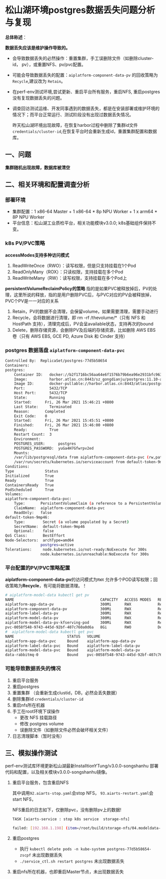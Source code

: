 # 松山湖环境postgres数据丢失问题分析与复现



**总体称述**：

**数据丢失应该是维护操作导致的。**

* 会导致数据丢失的必然操作：重置集群，手工误删除文件（如删除cluster-id， pv），或重置NFS、pv/pvc配置。
* 可能会导致数据丢失的配置：`aiplatform-component-data-pv` 的回收策略为 `Recycle`,建议改为 `Retain`。
* 在perf-env测试环境,尝试更新、重启平台所有服务，重启NFS, 重启postgres没有复现数据丢失的问题。
* 调查回访测试运维、开发同事遇到的数据丢失，都是在安装部署或维护环境的情况下；而平台正常运行、测试阶段没有出现过数据丢失情况。

  昨天松山湖环境出现故障，在恢复harbor过程中删除了集群id文件`credentials/cluster-id`,在恢复平台时会重新生成id，重置集群配置和数据库。

## 一、问题

   **集群随机出现故障，数据库被清空**
   

## 二、相关环境和配置调查分析

### 部署环境
 
* 集群配置：1 x86-64 Master + 1 x86-64 * 8p NPU Worker  + 1 x arm64 * 8P NPU Worker
* 平台信息：松山湖工业质检平台，相关功能模块v3.0.0; k8s基础组件保持不变。 

### k8s PV/PVC策略

**accessModes支持多种访问模式**

1. ReadWriteOnce（RWO）：读写权限，但是只支持挂载在1个Pod
2. ReadOnlyMany（ROX）：只读权限，支持挂载在多个Pod
3. ReadWriteMany（RW）：读写权限，支持挂载在多个Pod上

**persistentVolumeReclaimPolicy的策略** 指的是如果PVC被释放掉后，PV的处理，这里所说的释放，指的是用户删除PVC后，与PVC对应的PV会被释放掉，PVC个PV是一一对应的关系

1. Retain，PV的数据不会清理，会保留volume，如果需要清理，需要手动进行
2. Recycle，会将数据进行清理，即 rm -rf /thevolume/*（只有 NFS 和 HostPath 支持），清理完成后，PV会呈available状态，支持再次的bound
3. Delete，删除存储资源，会删除PV及后端的存储资源，比如删除 AWS EBS 卷（只有 AWS EBS, GCE PD, Azure Disk 和 Cinder 支持）

### postgres 数据落盘 `aiplatform-component-data-pvc`

```bash
Controlled By:  ReplicaSet/postgres-77d5b58654
Containers:
postgres:
    Container ID:   docker://b2f1716bc56aa64e6f1576b79b6ea96e2931bfc96316a0d7bbe22f9687f6a131
    Image:          harbor.atlas.cn:8443/sz_gongdianju/postgres:11.10-alpine
    Image ID:       docker-pullable://harbor.atlas.cn:8443/atlas/postgres@sha256:a1cb95235623f0521f0d0795d27ad09d3639f88ba92302a2b3416e65b907337e
    Port:           5432/TCP
    Host Port:      5432/TCP
    State:          Running
    Started:      Fri, 26 Mar 2021 15:46:21 +0800
    Last State:     Terminated
    Reason:       Completed
    Exit Code:    0
    Started:      Fri, 26 Mar 2021 15:45:51 +0800
    Finished:     Fri, 26 Mar 2021 15:46:00 +0800
    Ready:          True
    Restart Count:  3
    Environment:
    POSTGRES_USER:      postgres
    POSTGRES_PASSWORD:  yuGa4H7Gfwrpv2ed
    Mounts:
    /var/lib/postgresql/data from aiplatform-component-data-pvc (rw,path="postgres/")
    /var/run/secrets/kubernetes.io/serviceaccount from default-token-9mp46 (ro)
Conditions:
Type              Status
Initialized       True
Ready             True
ContainersReady   True
PodScheduled      True
Volumes:
aiplatform-component-data-pvc:
    Type:       PersistentVolumeClaim (a reference to a PersistentVolumeClaim in the same namespace)
    ClaimName:  aiplatform-component-data-pvc
    ReadOnly:   false
default-token-9mp46:
    Type:        Secret (a volume populated by a Secret)
    SecretName:  default-token-9mp46
    Optional:    false
QoS Class:       BestEffort
Node-Selectors:  archType=amd64
                postgres=active
Tolerations:     node.kubernetes.io/not-ready:NoExecute for 300s
                node.kubernetes.io/unreachable:NoExecute for 300s
```

### 平台配置的PV/PVC策略配置

**aiplatform-component-data-pv**的访问模式为`RWX` 允许多个POD读写权限；回收策略为**Recycle**，有可能将数据清理。！

```bash
# aiplatform-model-data kubectl get pv
NAME                                       CAPACITY   ACCESS MODES   RECLAIM POLICY   STATUS   CLAIM                                                   STORAGECLASS     REASON   AGE
aiplatform-app-data-pv                     300Mi      RWX            Recycle          Bound    default/aiplatform-app-data-pvc                         app-data                  4d1h
aiplatform-component-data-pv               300Mi      RWX            Recycle          Bound    kube-system/aiplatform-component-data-pvc               component-data            4d1h
aiplatform-label-data-pv                   300Mi      RWX            Recycle          Bound    default/aiplatform-label-data-pvc                       label-data                4d1h
aiplatform-model-data-pv                   300Mi      RWX            Recycle          Bound    default/aiplatform-model-data-pvc                       model-data                4d1h
aiplatform-model-data-pv-kfserving-pod     300Mi      RWX            Retain           Bound    kfserving-pod/aiplatform-model-data-pvc-kfserving-pod   kfserving-data            4d1h
pvc-0058f548-9743-445d-92bf-407c760a0d6a   8Gi        RWO            Delete           Bound    default/data-rabbitmq-0                                 nfs-client                4d1h
#  aiplatform-model-data kubectl get pvc
NAME                        STATUS   VOLUME                                     CAPACITY   ACCESS MODES   STORAGECLASS   AGE
aiplatform-app-data-pvc     Bound    aiplatform-app-data-pv                     300Mi      RWX            app-data       4d1h
aiplatform-label-data-pvc   Bound    aiplatform-label-data-pv                   300Mi      RWX            label-data     4d1h
aiplatform-model-data-pvc   Bound    aiplatform-model-data-pv                   300Mi      RWX            model-data     4d1h
data-rabbitmq-0             Bound    pvc-0058f548-9743-445d-92bf-407c760a0d6a   8Gi        RWO            nfs-client     4d1h
```

### 可能导致数据丢失的情况

1. 重启平台服务
2. 重启postgres
3. 重置集群 （会重新生成clustid，DB，必然会丢失数据）
4. 删除集群id `credentials/cluster-id`
5. 重启nfs所在机器
6. 手工在root环境下误操作
    * 更改 NFS 挂载路径
    * 修改 postgres volume
    * 误删除文件（如删除文件必然会破坏相关文件）
7. 日志清理脚本（暂时没有）

## 三、模拟操作测试

perf-env测试库环境更新松山湖最新InstalltionYTung/v3.0.0-songshanhu 部署代码和配置，以及相关模块v3.0.0-songshanhu镜像。

1. 重启平台服务，包含重启NFS

    其中调用`92.aiarts-stop.yaml`会stop NFS， `93.aiarts-restart.yaml`会start NFS，

    NFS重启的日志如下，仅删除pvc，没有删除pv上的数据!

    ```bash
    TASK [aiarts-service : stop k8s service  storage-nfs]

    failed: [192.168.1.198] (item=/root/build/storage-nfs/04.modeldata-pv.yaml) => {"ansible_loop_var": "yaml", "changed": true, "cmd": "/opt/kube/bin/kubectl delete -f /root/build/storage-nfs/04.modeldata-pv.yaml ", "delta": "0:00:00.059807", "end": "2021-03-30 03:46:12.312483", "msg": "non-zero return code", "rc": 1, "start": "2021-03-30 03:46:12.252676", "stderr": "Error from server (NotFound): error when deleting \"/root/build/storage-nfs/04.modeldata-pv.yaml\": namespaces \"kfserving-pod\" not found\nError from server (NotFound): error when deleting \"/root/build/storage-nfs/04.modeldata-pv.yaml\": persistentvolumeclaims \"aiplatform-model-data-pvc-kfserving-pod\" not found", "stderr_lines": ["Error from server (NotFound): error when deleting \"/root/build/storage-nfs/04.modeldata-pv.yaml\": namespaces \"kfserving-pod\" not found", "Error from server (NotFound): error when deleting \"/root/build/storage-nfs/04.modeldata-pv.yaml\": persistentvolumeclaims \"aiplatform-model-data-pvc-kfserving-pod\" not found"], "stdout": "persistentvolume \"aiplatform-model-data-pv\" deleted\npersistentvolumeclaim \"aiplatform-model-data-pvc\" deleted\npersistentvolume \"aiplatform-model-data-pv-kfserving-pod\" deleted", "stdout_lines": ["persistentvolume \"aiplatform-model-data-pv\" deleted", "persistentvolumeclaim \"aiplatform-model-data-pvc\" deleted", "persistentvolume \"aiplatform-model-data-pv-kfserving-pod\" deleted"], "yaml": "/root/build/storage-nfs/04.modeldata-pv.yaml"}
    ```

2. 重启postgres
   * 执行 `kubectl delete pods -n kube-system postgres-77d5b58654-zscpf` 未出现数据丢失
   * `./service_ctl.sh restart postgres` 未出现数据丢失

4. 重启nfs所在机器，也即重启Master节点，未出现数据丢失
